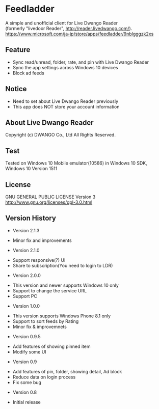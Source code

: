Feedladder
==========

A simple and unofficial client for Live Dwango Reader  
(formerly "livedoor Reader", http://reader.livedwango.com/).  
https://www.microsoft.com/ja-jp/store/apps/feedladder/9nblgggzk2xs

## Feature
- Sync read/unread, folder, rate, and pin with Live Dwango Reader
- Sync the app settings across Windows 10 devices
- Block ad feeds

## Notice
- Need to set about Live Dwango Reader previously
- This app does NOT store your account information
  
## About Live Dwango Reader
Copyright (c) DWANGO Co., Ltd All Rights Reserved.

## Test
Tested on Windows 10 Mobile emulator(10586) in Windows 10 SDK, Windows 10 Version 1511

## License
GNU GENERAL PUBLIC LICENSE Version 3  
http://www.gnu.org/licenses/gpl-3.0.html

## Version History
- Version 2.1.3
 * Minor fix and improvements

- Version 2.1.0
 * Support responsive(?) UI
 * Share to subscription(You need to login to LDR)

- Version 2.0.0
 * This version and newer supports Windows 10 only
 * Support to change the service URL
 * Support PC

- Version 1.0.0
 * This version supports Windows Phone 8.1 only
 * Support to sort feeds by Rating
 * Minor fix & improvemnets

- Version 0.9.5
 * Add features of showing pinned item
 * Modify some UI

- Version 0.9
 * Add features of pin, folder, showing detail, Ad block
 * Reduce data on login process
 * Fix some bug

- Version 0.8
 * Initial release
